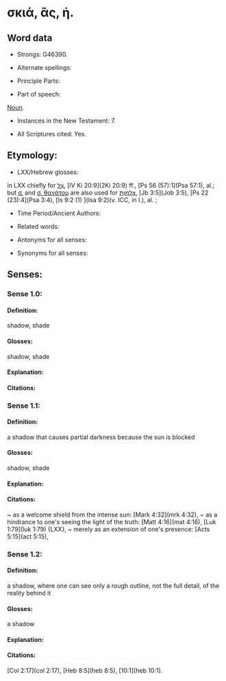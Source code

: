 # σκιά, ᾶς, ἡ. 

<!-- Status: S2=NeedsReview -->
<!-- Lexica used for edits: BDAG LN FFM BN LSJM MM   -->

## Word data

* Strongs: G46390.

* Alternate spellings:


* Principle Parts: 


* Part of speech: 

[Noun](http://ugg.readthedocs.io/en/latest/noun.html).

* Instances in the New Testament: 7.

* All Scriptures cited: Yes.

## Etymology: 


* LXX/Hebrew glosses: 

in LXX chiefly for [צֵל](//en-uhl/H6738), [IV Ki 20:9](2Ki 20:9) ff., [Ps 56 (57):1](Psa 57:1), al.; but [σ.]() and [σ. θανάτου]() are also used for [צַלְמָוֶת](//en-uhl/H6757), [Jb 3:5](Job 3:5), [Ps 22 (23):4](Psa 3:4), [Is 9:2 (1) ](Isa 9:2)(v. ICC, in l.), al. ; 

* Time Period/Ancient Authors: 


* Related words: 

* Antonyms for all senses:

* Synonyms for all senses: 


## Senses: 


### Sense  1.0: 

#### Definition: 

shadow, shade

#### Glosses: 

shadow, shade

#### Explanation: 

#### Citations: 

### Sense  1.1: 

#### Definition: 

a shadow that causes partial darkness because the sun is blocked

#### Glosses: 

shadow, shade

#### Explanation: 


#### Citations:

~ as a welcome shield from the intense sun: [Mark 4:32](mrk 4:32), 
~ as a hindrance to one's seeing the light of the truth: [Matt 4:16](mat 4:16), [Luk 1:79](luk 1:79) {LXX}, 
~ merely as an extension of one's presence: [Acts 5:15](act 5:15),  

### Sense  1.2: 

#### Definition: 

a shadow, where one can see only a rough outline, not the full detail, of the reality behind it

#### Glosses: 

a shadow

#### Explanation: 


#### Citations: 

[Col 2:17](col 2:17), [Heb 8:5](heb 8:5), [10:1](heb 10:1).
